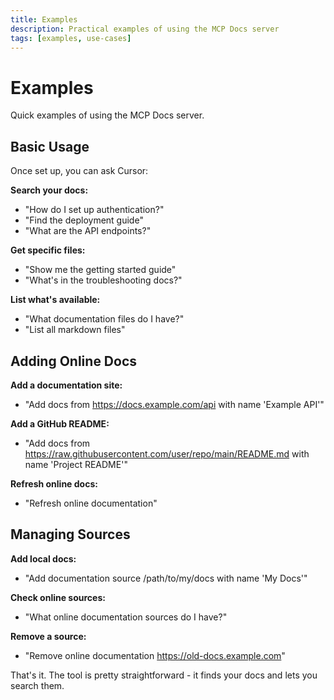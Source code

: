 ```yaml
---
title: Examples
description: Practical examples of using the MCP Docs server
tags: [examples, use-cases]
---
```


# Examples

Quick examples of using the MCP Docs server.

## Basic Usage

Once set up, you can ask Cursor:

**Search your docs:**
- "How do I set up authentication?"
- "Find the deployment guide"
- "What are the API endpoints?"

**Get specific files:**
- "Show me the getting started guide"
- "What's in the troubleshooting docs?"

**List what's available:**
- "What documentation files do I have?"
- "List all markdown files"

## Adding Online Docs

**Add a documentation site:**
- "Add docs from https://docs.example.com/api with name 'Example API'"

**Add a GitHub README:**
- "Add docs from https://raw.githubusercontent.com/user/repo/main/README.md with name 'Project README'"

**Refresh online docs:**
- "Refresh online documentation"

## Managing Sources

**Add local docs:**
- "Add documentation source /path/to/my/docs with name 'My Docs'"

**Check online sources:**
- "What online documentation sources do I have?"

**Remove a source:**
- "Remove online documentation https://old-docs.example.com"

That's it. The tool is pretty straightforward - it finds your docs and lets you search them. 